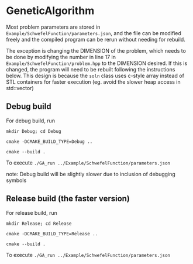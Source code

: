 # GeneticAlgorithm

Most problem parameters are stored in `Example/SchwefelFunction/parameters.json`, and the file can be 
modified freely and the compiled program can be rerun without needing for rebuild.

The exception is changing the DIMENSION of the problem, which needs to be done by modifying the number in 
line 17 in `Example/SchwefelFunction/problem.hpp` to the DIMENSION desired. If this is changed, the program
will need to be rebuilt following the instructions below. This design is because the `soln` class uses
c-style array instead of STL containers for faster execution (eg. avoid the slower heap access in std::vector)

## Debug build
For debug build, run 

`mkdir Debug; cd Debug`

`cmake -DCMAKE_BUILD_TYPE=Debug ..`

`cmake --build .`

To execute
`./GA_run ../Example/SchwefelFunction/parameters.json`

note: Debug build will be slightly slower due to inclusion of debugging symbols

## Release build (the faster version)
For release build, run

`mkdir Release; cd Release`

`cmake -DCMAKE_BUILD_TYPE=Release ..`

`cmake --build .`

To execute
`./GA_run ../Example/SchwefelFunction/parameters.json`